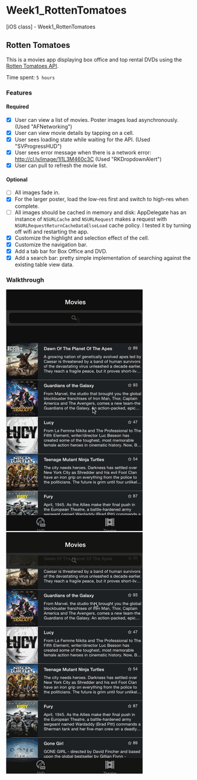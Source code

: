 # Week1_RottenTomatoes
[iOS class] - Week1_RottenTomatoes


## Rotten Tomatoes

This is a movies app displaying box office and top rental DVDs using the [Rotten Tomatoes API](http://developer.rottentomatoes.com/docs/read/JSON).

Time spent: `5 hours`

### Features

#### Required

- [X] User can view a list of movies. Poster images load asynchronously. (Used "AFNetworking")
- [X] User can view movie details by tapping on a cell.
- [X] User sees loading state while waiting for the API. (Used "SVProgressHUD")
- [X] User sees error message when there is a network error: http://cl.ly/image/1l1L3M460c3C (Used "RKDropdownAlert")
- [X] User can pull to refresh the movie list.

#### Optional

- [ ] All images fade in.
- [X] For the larger poster, load the low-res first and switch to high-res when complete.
- [ ] All images should be cached in memory and disk: AppDelegate has an instance of `NSURLCache` and `NSURLRequest` makes a request with `NSURLRequestReturnCacheDataElseLoad` cache policy. I tested it by turning off wifi and restarting the app.
- [X] Customize the highlight and selection effect of the cell.
- [X] Customize the navigation bar.
- [X] Add a tab bar for Box Office and DVD.
- [X] Add a search bar: pretty simple implementation of searching against the existing table view data.

### Walkthrough
![Video Walkthrough for Main Functions](video_mainFunctions.gif)
![Video Walkthrough for Error Message](video_loadData.gif)
